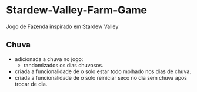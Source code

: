 # Stardew-Valley-Farm-Game
Jogo de Fazenda inspirado em Stardew Valley

## Chuva

- adicionada a chuva no jogo:
  - randomizados os dias chuvosos.
- criada a funcionalidade de o solo estar todo molhado nos dias de chuva.
- criada a funcionalidade de o solo reiniciar seco no dia sem chuva apos trocar de dia.



